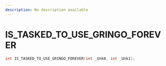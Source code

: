```yaml
---
description: No description available 
---
```


# IS_TASKED_TO_USE_GRINGO_FOREVER

```cpp
int IS_TASKED_TO_USE_GRINGO_FOREVER(int _Unk0, int _Unk1);
```